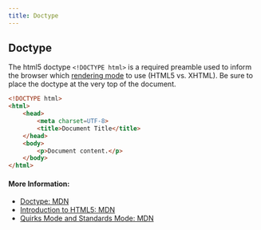 ```yaml
---
title: Doctype
---
```

## Doctype

The html5 doctype `<!DOCTYPE html>` is a required preamble used to inform the browser which [rendering mode](https://developer.mozilla.org/en-US/docs/Quirks_Mode_and_Standards_Mode) to use (HTML5 vs. XHTML). Be sure to place the doctype at the very top of the document.

```html
<!DOCTYPE html>
<html>
    <head>
        <meta charset=UTF-8>
        <title>Document Title</title>
    </head>
    <body>
        <p>Document content.</p>
    </body>
</html>
```

#### More Information:

- [Doctype: MDN](https://developer.mozilla.org/en-US/docs/Glossary/Doctype)
- [Introduction to HTML5: MDN](https://developer.mozilla.org/en-US/docs/Web/Guide/HTML/HTML5/Introduction_to_HTML5)
- [Quirks Mode and Standards Mode: MDN](https://developer.mozilla.org/en-US/docs/Quirks_Mode_and_Standards_Mode)
